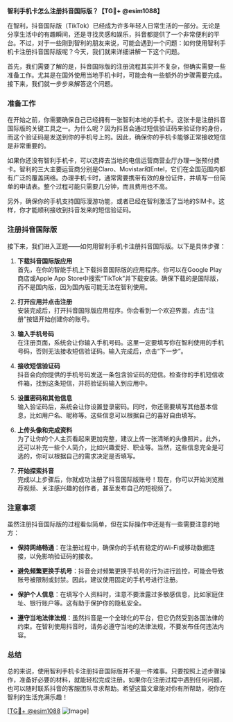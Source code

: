 **智利手机卡怎么注册抖音国际版？【TG💪+ @esim1088】**

在智利，抖音国际版（TikTok）已经成为许多年轻人日常生活的一部分。无论是分享生活中的有趣瞬间，还是寻找灵感和娱乐，抖音都提供了一个非常便利的平台。不过，对于一些刚到智利的朋友来说，可能会遇到一个问题：如何使用智利手机卡注册抖音国际版呢？今天，我们就来详细讲解一下这个问题。

首先，我们需要了解的是，抖音国际版的注册流程其实并不复杂，但确实需要一些准备工作。尤其是在国外使用当地手机卡时，可能会有一些额外的步骤需要完成。接下来，我们就一步步来解答这个问题。

### 准备工作

在开始之前，你需要确保自己已经拥有一张智利本地的手机卡。这张卡是注册抖音国际版的关键工具之一。为什么呢？因为抖音会通过短信验证码来验证你的身份，而这个验证码是发送到你的手机号上的。因此，确保你的手机卡能够正常接收短信是非常重要的。

如果你还没有智利手机卡，可以选择去当地的电信运营商营业厅办理一张预付费卡。智利的三大主要运营商分别是Claro、Movistar和Entel，它们在全国范围内都有广泛的覆盖网络。办理手机卡时，通常需要携带有效的身份证件，并填写一份简单的申请表。整个过程可能只需要几分钟，而且费用也不高。

另外，确保你的手机支持国际漫游功能，或者已经在智利激活了当地的SIM卡。这样，你才能顺利接收到抖音发来的短信验证码。

### 注册抖音国际版

接下来，我们进入正题——如何用智利手机卡注册抖音国际版。以下是具体步骤：

1. **下载抖音国际版应用**  
   首先，在你的智能手机上下载抖音国际版的应用程序。你可以在Google Play商店或Apple App Store中搜索“TikTok”并下载安装。确保下载的是国际版，而不是国内版，因为国内版可能无法在智利使用。

2. **打开应用并点击注册**  
   安装完成后，打开抖音国际版应用程序。你会看到一个欢迎界面，点击“注册”按钮开始创建你的账号。

3. **输入手机号码**  
   在注册页面，系统会让你输入手机号码。这里一定要填写你在智利使用的手机号码，否则无法接收短信验证码。输入完成后，点击“下一步”。

4. **接收短信验证码**  
   抖音会向你提供的手机号码发送一条包含验证码的短信。检查你的手机短信收件箱，找到这条短信，并将验证码输入到应用中。

5. **设置密码和其他信息**  
   输入验证码后，系统会让你设置登录密码。同时，你还需要填写其他基本信息，比如用户名、昵称等。这些信息可以根据自己的喜好自由填写。

6. **上传头像和完成资料**  
   为了让你的个人主页看起来更加完整，建议上传一张清晰的头像照片。此外，还可以补充一些个人简介，比如兴趣爱好、职业等。当然，这些信息完全是可选的，你可以根据自己的需求决定是否填写。

7. **开始探索抖音**  
   完成以上步骤后，你就成功注册了抖音国际版账号！现在，你可以开始浏览推荐视频、关注感兴趣的创作者，甚至发布自己的短视频了。

### 注意事项

虽然注册抖音国际版的过程看似简单，但在实际操作中还是有一些需要注意的地方：

- **保持网络畅通**：在注册过程中，确保你的手机有稳定的Wi-Fi或移动数据连接，以免影响验证码的接收。
  
- **避免频繁更换手机号**：抖音会对频繁更换手机号的行为进行监控，可能会导致账号被限制或封禁。因此，建议使用固定的手机号进行注册。

- **保护个人信息**：在填写个人资料时，注意不要泄露过多敏感信息，比如家庭住址、银行账户等。这有助于保护你的隐私安全。

- **遵守当地法律法规**：虽然抖音是一个全球化的平台，但它仍然受到各国法律的约束。在智利使用抖音时，请务必遵守当地的法律法规，不要发布任何违法内容。

### 总结

总的来说，使用智利手机卡注册抖音国际版并不是一件难事。只要按照上述步骤操作，准备好必要的材料，就能轻松完成注册。如果你在注册过程中遇到任何问题，也可以随时联系抖音的客服团队寻求帮助。希望这篇文章能对你有所帮助，祝你在智利的生活充满乐趣！

[[TG💪+ @esim1088](https://t.me/s/esim1088) ![Image](https://i.postimg.cc/4NQfJmqS/Snipaste-2025-05-13-00-14-12.png)]